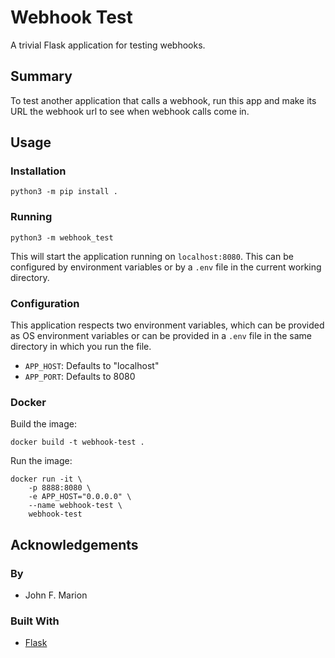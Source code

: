 
# Webhook Test

A trivial Flask application for testing webhooks.

## Summary

To test another application that calls a webhook, run this app and 
make its URL the webhook url to see when webhook calls come in.

## Usage

### Installation

`python3 -m pip install .`

### Running

`python3 -m webhook_test`

This will start the application running on `localhost:8080`.
This can be configured by environment variables or by a `.env` file in the 
current working directory.

### Configuration

This application respects two environment variables, which can be provided
as OS environment variables or can be provided in a `.env` file in the same
directory in which you run the file.

* `APP_HOST`: Defaults to "localhost"
* `APP_PORT`: Defaults to 8080

### Docker

Build the image:

```
docker build -t webhook-test .
```

Run the image:

```
docker run -it \
    -p 8888:8080 \
    -e APP_HOST="0.0.0.0" \
    --name webhook-test \
    webhook-test
```

## Acknowledgements

### By

* John F. Marion

### Built With

* [Flask](https://flask.palletsprojects.com/)